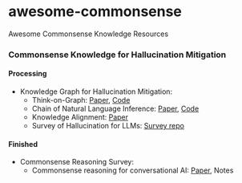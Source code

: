 # awesome-commonsense
Awesome Commonsense Knowledge Resources



### Commonsense Knowledge for Hallucination Mitigation

#### Processing

- Knowledge Graph for Hallucination Mitigation: 
  - Think-on-Graph:  [Paper](https://arxiv.org/abs/2307.07697),  [Code](https://github.com/GasolSun36/ToG)
  - Chain of Natural Language Inference:  [Paper](https://arxiv.org/abs/2310.03951), [Code](https://github.com/microsoft/CoNLI_hallucination)
  - Knowledge Alignment: [Paper](https://arxiv.org/abs/2305.13669)
  - Survey of Hallucination for LLMs: [Survey repo](https://github.com/HillZhang1999/llm-hallucination-survey)

#### Finished

- Commonsense Reasoning Survey: 
  - Commonsense reasoning for conversational AI: [Paper](https://arxiv.org/abs/2302.07926), Notes

